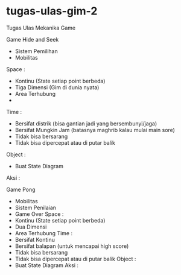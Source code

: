 # tugas-ulas-gim-2
Tugas Ulas Mekanika Game

Game Hide and Seek
- Sistem Pemilihan
- Mobilitas

Space :
- Kontinu (State setiap point berbeda)
- Tiga Dimensi (Gim di dunia nyata)
- Area Terhubung
-
Time :
- Bersifat distrik (bisa gantian jadi yang bersembunyi/jaga)
- Bersifat Mungkin Jam (batasnya maghrib kalau mulai main sore)
- Tidak bisa bersarang
- Tidak bisa dipercepat atau di putar balik

Object :
- Buat State Diagram

Aksi :

Game Pong
- Mobilitas
- Sistem Penilaian
- Game Over
Space :
- Kontinu (State setiap point berbeda)
- Dua Dimensi
- Area Terhubung 
Time :
- Bersifat Kontinu
- Bersifat balapan (untuk mencapai high score)
- Tidak bisa bersarang
- Tidak bisa dipercepat atau di putar balik
Object :
- Buat State Diagram
Aksi :

